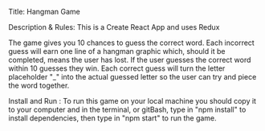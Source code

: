 Title: Hangman Game 

Description & Rules:
This is a Create React App and uses Redux

The game gives you 10 chances to guess the correct word. 
Each incorrect guess will earn one line of a hangman graphic which, 
should it be completed, means the user has lost. 
If the user guesses the correct word within 10 guesses they win. 
Each correct guess will turn the letter placeholder "_" into the actual guessed letter so the user can try and piece the word together.

Install and Run :
To run this game on your local machine you should copy it to your computer
and in the terminal, or gitBash, type in "npm install" to install dependencies,
then type in "npm start" to run the game.
